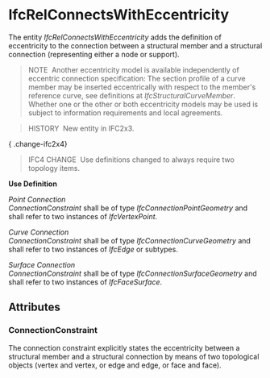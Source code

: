 # IfcRelConnectsWithEccentricity

The entity _IfcRelConnectsWithEccentricity_ adds the definition of eccentricity to the connection between a structural member and a structural connection (representing either a node or support).

> NOTE&nbsp; Another eccentricity model is available independently of eccentric connection specification: The section profile of a curve member may be inserted eccentrically with respect to the member's reference curve, see definitions at _IfcStructuralCurveMember_. Whether one or the other or both eccentricity models may be used is subject to information requirements and local agreements.

> HISTORY&nbsp; New entity in IFC2x3.

{ .change-ifc2x4}
> IFC4 CHANGE&nbsp; Use definitions changed to always require two topology items.

**Use Definition**

_Point Connection_  
_ConnectionConstraint_ shall be of type _IfcConnectionPointGeometry_ and shall refer to two instances of _IfcVertexPoint_.

_Curve Connection_  
_ConnectionConstraint_ shall be of type _IfcConnectionCurveGeometry_ and shall refer to two instances of _IfcEdge_ or subtypes.

_Surface Connection_  
_ConnectionConstraint_ shall be of type _IfcConnectionSurfaceGeometry_ and shall refer to two instances of _IfcFaceSurface_.

## Attributes

### ConnectionConstraint
The connection constraint explicitly states the eccentricity between a structural member and a structural connection by means of two topological objects (vertex and vertex, or edge and edge, or face and face).
